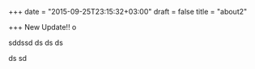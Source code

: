 +++
date = "2015-09-25T23:15:32+03:00"
draft = false
title = "about2"

+++
New Update!!
o


sddssd
ds
ds
ds

ds
sd

